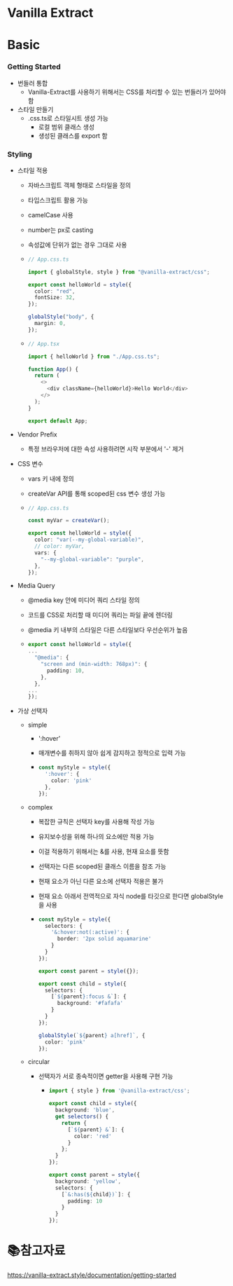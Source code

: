 # Vanilla Extract

# Basic

### Getting Started

- 번들러 통합
  - Vanilla-Extract를 사용하기 위해서는 CSS를 처리할 수 있는 번들러가 있어야 함
- 스타일 만들기
  - .css.ts로 스타일시트 생성 가능
    - 로컬 범위 클래스 생성
    - 생성된 클래스를 export 함

### Styling

- 스타일 적용

  - 자바스크립트 객체 형태로 스타일을 정의

  - 타입스크립트 활용 가능

  - camelCase 사용

  - number는 px로 casting

  - 속성값에 단위가 없는 경우 그대로 사용

  - ```ts
    // App.css.ts
    
    import { globalStyle, style } from "@vanilla-extract/css";
    
    export const helloWorld = style({
      color: "red",
      fontSize: 32,
    });
    
    globalStyle("body", {
      margin: 0,
    });
    ```

  - ```ts
    // App.tsx
    
    import { helloWorld } from "./App.css.ts";
    
    function App() {
      return (
        <>
          <div className={helloWorld}>Hello World</div>
        </>
      );
    }
    
    export default App;
    
    ```

- Vendor Prefix

  - 특정 브라우저에 대한 속성 사용하려면 시작 부분에서 '-' 제거

- CSS 변수

  - vars 키 내에 정의

  - createVar API를 통해 scoped된 css 변수 생성 가능

  - ```ts
    // App.css.ts
    
    const myVar = createVar();
    
    export const helloWorld = style({
      color: "var(--my-global-variable)",
      // color: myVar,
      vars: {
        "--my-global-variable": "purple",
      },
    });
    ```

- Media Query

  - @media key 안에 미디어 쿼리 스타일 정의

  - 코드를 CSS로 처리할 때 미디어 쿼리는 파일 끝에 렌더링

  - @media 키 내부의 스타일은 다른 스타일보다 우선순위가 높음

  - ```ts
    export const helloWorld = style({
    ...
      "@media": {
        "screen and (min-width: 768px)": {
          padding: 10,
        },
      },
    ...
    });
    ```

- 가상 선택자

  - simple

    - ':hover'

    - 매개변수를 취하지 않아 쉽게 감지하고 정적으로 입력 가능

    - ```ts
      const myStyle = style({
        ':hover': {
          color: 'pink'
        },
      });
      ```

  - complex

    - 복잡한 규칙은 선택자 key를 사용해 작성 가능

    - 유지보수성을 위해 하나의 요소에만 적용 가능

    - 이걸 적용하기 위해서는 &를 사용, 현재 요소를 뜻함

    - 선택자는 다른 scoped된 클래스 이름을 참조 가능

    - 현재 요소가 아닌 다른 요소에 선택자 적용은 불가

    - 현재 요소 아래서 전역적으로 자식 node를 타깃으로 한다면 globalStyle을 사용

    - ```ts
      const myStyle = style({
        selectors: {
          '&:hover:not(:active)': {
            border: '2px solid aquamarine'
          }
        }
      });
      
      export const parent = style({});
      
      export const child = style({
        selectors: {
          [`${parent}:focus &`]: {
            background: '#fafafa'
          }
        }
      });
      
      globalStyle(`${parent} a[href]`, {
        color: 'pink'
      });
      ```

  - circular

    - 선택자가 서로 종속적이면 getter을 사용해 구현 가능

      - ```ts
        import { style } from '@vanilla-extract/css';
        
        export const child = style({
          background: 'blue',
          get selectors() {
            return {
              [`${parent} &`]: {
                color: 'red'
              }
            };
          }
        });
        
        export const parent = style({
          background: 'yellow',
          selectors: {
            [`&:has(${child})`]: {
              padding: 10
            }
          }
        });
        ```

# :books:참고자료

https://vanilla-extract.style/documentation/getting-started